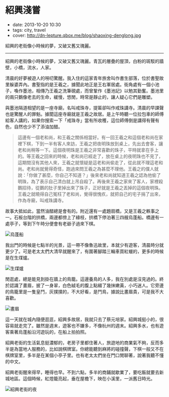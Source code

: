 # 紹興淺嘗

- date: 2013-10-20 10:30
- tags: city, travel
- cover: http://dn-lepture.qbox.me/blog/shaoxing-denglong.jpg

紹興的老街像小時候的夢，又破又舊又瑰麗。

--------

紹興的老街像小時候的夢，又破又舊又瑰麗。青瓦的層疊的屋頂，白粉的斑駁的牆壁，小橋，流水，人家。

清晨的好夢被遊人的嘮叨驚醒。我入住的這家青年旅舍叫作書生部落，位於書聖故里躲婆弄內。書聖指的是王羲之，據聞此地正是王右軍居處。街角處有一個小池子，喚作墨池，相傳乃王羲之洗筆硯處，而曾鞏作《墨池記》以勉其勤奮。墨池里的兩只鵝像老去的生命，緩慢，悠閒，時常是靜止的，讓人疑心它們是雕塑。

與墨池隔道相望的是一座寺廟，名叫戒珠寺，提匾卻叫作戒珠講寺。清晨的早課聲也是驚醒人的罪魁。據聞這座寺廟就是王羲之故居。是上午時聽一位拉包車的師傅給客人講的，如果你搜索一下「戒珠寺」當有所收穫，這位師傅倒是講得有聲有色，自然也少不了添油加醋。

> 這邊有一個老和尚，和王羲之關係相當好。有一回王羲之和這個老和尚在家裡下棋，下到一半有客人來訪，王羲之把夜明珠放到桌上，先出去會客，讓老和尚稍等一下。這個夜明珠是王羲之非常喜歡的珠子，平時就拿在手上的。等王羲之回來的時候，老和尚已經走了，放在桌上的夜明珠也不見了，這期間沒有其他人來，王羲之就懷疑是這老和尚偷走了，從此就不理這老和尚。老和尚就覺得奇怪，跑過來問王羲之為甚麼不理他。王羲之的僕人就說：「你做了甚麼，你自己不知道？」後來老和尚就知道王羲之認為他偷了明珠，為了表示自己清白就上吊自殺了。再後來王羲之家來了客人，家裡殺鵝招待，從鵝的肚子里掉出來了珠子，正好就是王羲之丟掉的這個夜明珠。王羲之就曉得自己冤枉了老和尚，覺得很愧疚，就把自己的宅子捐了出來，作為寺廟，叫戒珠講寺。

故事大抵如此，當然油醋總是會有的。附近還有一處題扇橋，又是王羲之軼事之一。石板台階的拱橋，兩邊都傍上了綠枝，拱橋下停泊著三四艘烏蓬船。橋邊有一處亭子，等到下午時分便會有老爺子過來下棋。

![烏蓬船](http://ww3.sinaimg.cn/large/5d261318gw1e9rtv5m4c6j21kw16o7wh.jpg)

我出門的時候是七點半的光景，這一帶不像魯迅故里，本就少有遊客，清晨時分就更少了。可是老太太們大清早就醒來了，有圍著腳踏三輪車買紅蠟的，更多的時候是在生煤爐。

![生煤爐](http://ww1.sinaimg.cn/large/5d261318gw1e9ru0byx3oj21kw16owuy.jpg "清晨的時候，許多人家都在門前生煤爐")

閒逛處，總是能見到掛在牆上的鳥籠。這邊養鳥的人多，我在別處是沒見過的。終於認識了畫眉，披了一身翠，白色絨毛的腹上點綴了幾抹嫩黃，小巧迷人。它旁邊的鳥籠里是一隻皇鬥，灰撲撲的，不大好看，是鬥鳥，據說比畫眉貴，可是我不大喜歡。

![畫眉](http://ww1.sinaimg.cn/large/5d261318gw1e9rtz5c1r3j21kw16o4ho.jpg)

這一天就在城內隨便逛逛，紹興多故居，我就只去了蔡元培家。紹興城挺小的，很容易就走完了。雖然是週末，遊客也不嫌多，不像杭州的週末。紹興多水，也有遊客乘著烏蓬船沿河遊玩的，在船上拍拍照。

紹興老街的生活氣息挺濃郁的，老房子里都住著人，旅遊地的商業氣不夠，反而多半是為當地人服務的，比如說棋牌室。你總能聽到麻將的碰撞聲，下棋一般又不在棋牌室里，多半是在某個小亭子里。也有老太太們坐在門口閒聊著，說著我聽不懂的中文。

紹興老街醒來得早，睡得也早。不到六點，多半的商鋪就歇業了，要吃飯就要去新城地區。這個時候，紅燈籠亮起，垂在屋檐下，映在小溪里，一派舊日時光。

![紹興老街的夜](http://ww1.sinaimg.cn/large/5d261318gw1e9rtvzl4ybj21kw16oh1u.jpg "紹興老街的夜，溪邊小屋的紅燈籠")
